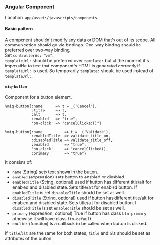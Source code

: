 ### Angular Component

Location: `app/assets/javascripts/components`. 

#### Basic pattern
A component shouldn't modify any data or DOM that's out of its scope. All communication should go via bindings. One-way binding should be preferred over two-way binding.  
Set `controllerAs: "vm"`.  
`templateUrl:` should be preferred over `template:` but at the moment it's impossible to test that component's HTML is generated correctly if `templateUrl:` is used. So temporarily `template:` should be used instead of `templateUrl:`. 

#### `miq-button`
Component for a button element. 
```
%miq-button{:name      => t = _('Cancel'),
            :title     => t,
            :alt       => t,
            :enabled   => "true",
            'on-click' => "cancelClicked()"}
```
```
%miq-button{:name          => t = _('Validate'),
            :enabledTitle  => validate_title_on,
            :disabledTitle => validate_title_off,
            :enabled       => "true",
            'on-click'     => "cancelClicked(),
            :primary       => "true"}
```

It consists of:
* `name` (String) sets text shown in the button.
* `enabled` (expression) sets button to enabled or disabled.
* `enabledTitle` (String, optional) used if button has different title/alt for enabled and disabled state. Sets title/alt for enabled button. If `enabledTitle` is set `disabledTitle` should be set as well.
* `disabledTitle` (String, optional) used if button has different title/alt for enabled and disabled state. Sets title/alt for disabled button. If `disabledTitle` is set `enabledTitle` should be set as well.
* `primary` (expression, optional) True if button has class `btn-primary` otherwise it will have class `btn-default`.
* `onClick` (function) is a callback to be called when button is clicked.

If `title`/`alt` are the same for both states, `title` and `alt` should be set as attributes of the button. 
